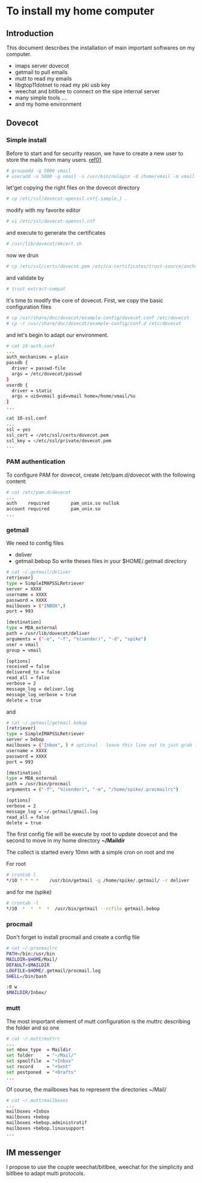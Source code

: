 # To install my home computer
## Introduction
This document describes the installation of main important softwares on my computer.
- imaps server dovecot 
- getmail to pull emails
- mutt to read my emails
- libgtop11dotnet to read my pki usb key
- weechat and bitlbee to connect on the sipe internal server
- many simple tools ....
- and my home environment

## Dovecot
### Simple install
Before to start and for security reason, we have to create a new user to store the mails from many users. [ref01]
```sh
# groupadd -g 5000 vmail
# useradd -u 5000 -g vmail -s /usr/bin/nologin -d /home/vmail -m vmail
```
let'get copying the right files on the dovecot directory
```sh
# cp /etc/ssl/dovecot-openssl.cnf{.sample,} .
```
modify with my favorite editor 
```sh
# vi /etc/ssl/dovecot-openssl.cnf
```
and execute to generate the certificates
```sh
# /usr/lib/dovecot/mkcert.sh
```
now we drun
```sh
# cp /etc/ssl/certs/dovecot.pem /etc/ca-certificates/trust-source/anchors/dovecot.crt
```
and validate by
```sh
# trust extract-compat
```
It's time to modify the core of dovecot.
First, we copy the basic configuration files
```sh
# cp /usr/share/doc/dovecot/example-config/dovecot.conf /etc/dovecot
# cp -r /usr/share/doc/dovecot/example-config/conf.d /etc/dovecot
```
and let's begin to adapt our environment.
```sh
# cat 10-auth.conf
...
auth_mechanisms = plain
passdb {
  driver = passwd-file
  args = /etc/dovecot/passwd
}
userdb {
  driver = static
  args = uid=vmail gid=vmail home=/home/vmail/%u
}
...
```
```sh
cat 10-ssl.conf
...
ssl = yes
ssl_cert = </etc/ssl/certs/dovecot.pem
ssl_key = </etc/ssl/private/dovecot.pem
...
```
### PAM authentication
To configure PAM for dovecot, create /etc/pam.d/dovecot with the following content:
```sh
# cat /etc/pam.d/dovecot
...
auth    required        pam_unix.so nullok
account required        pam_unix.so 
...
```
### getmail
We need to config files
* deliver
* getmail.bebop
So write theses files in your $HOME/.getmail directory
```sh
# cat ~/.getmail/deliver
retriever]
type = SimpleIMAPSSLRetriever
server = XXXX
username = XXXX
password = XXXX
mailboxes = ("INBOX",)
port = 993

[destination]
type = MDA_external
path = /usr/lib/dovecot/deliver
arguments = ("-e", "-f", "%(sender)", "-d", "spike")
user = vmail
group = vmail

[options]
received = false
delivered_to = false
read_all = false
verbose = 2
message_log = deliver.log
message_log_verbose = true
delete = true
```
and 
```sh
# cat ~/.getmail/getmail.bebop
[retriever]
type = SimpleIMAPSSLRetriever
server = bebop
mailboxes = ("Inbox", ) # optional - leave this line out to just grab inbox
username = XXXX
password = XXXX
port = 993

[destination]
type = MDA_external
path = /usr/bin/procmail
arguments = ("-f", "%(sender)", "-m", "/home/spike/.procmailrc")

[options]
verbose = 2
message_log = ~/.getmail/gmail.log
read_all = false
delete = true
```
The first config file will be execute by root to update dovecot and the second to move in my home directory **~/Maildir**

The collect is started every 10mn with a simple cron on root and me

For root
```sh
# crontab l
*/10 * * * *	/usr/bin/getmail -g /home/spike/.getmail/ -r deliver
```
and for me (spike)
```sh
# crontab -l
*/10  *  *  *  *  /usr/bin/getmail --rcfile getmail.bebop
```
### procmail
Don't forget to install procmail and create a config file
```sh
# cat ~/.procmailrc
PATH=/bin:/usr/bin
MAILDIR=$HOME/Mail/
DEFAULT=$MAILDIR
LOGFILE=$HOME/.getmail/procmail.log
SHELL=/bin/bash

:0 w
$MAILDIR/Inbox/
```
### mutt
The most important element of mutt configuration is the muttrc describing the folder and so one
```sh
# cat ~/.mutt/muttrc
...
set mbox_type  = Maildir
set folder     = "~/Mail/"
set spoolfile  = "+Inbox"
set record     = "+Sent"
set postponed  = "+Drafts"
...
```
Of course, the mailboxes has to represent the directories ~/Mail/
```sh
# cat ~/.mutt/mailboxes
...
mailboxes +Inbox
mailboxes +bebop
mailboxes +bebop.administratif
mailboxes +bebop.linuxsupport
...
```
## IM messenger
I propose to use the couple weechat/bitlbee, weechat for the simplicity and bitlbee to adapt multi protocols.


[ref01]: <https://wiki.archlinux.org/index.php/Virtual_user_mail_system>
